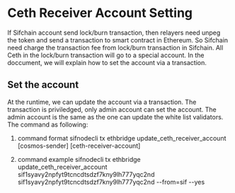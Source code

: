# Ceth Receiver Account Setting
If Sifchain account send lock/burn transaction, then relayers need unpeg the token and send a transaction to smart contract in Ethereum. So Sifchain need charge the transaction fee from lock/burn transaction in Sifchain. All Ceth in the lock/burn transaction will go to a special account. In the doccument, we will explain how to set the account via a transaction.

## Set the account 
At the runtime, we can update the account via a transaction. The transaction is priviledged, only admin account can set the account. The admin account is the same as the one can update the white list validators. The command as following:
1. command format
sifnodecli tx ethbridge update_ceth_receiver_account [cosmos-sender] [ceth-receiver-account]

2. command example
sifnodecli tx ethbridge update_ceth_receiver_account sif1syavy2npfyt9tcncdtsdzf7kny9lh777yqc2nd sif1syavy2npfyt9tcncdtsdzf7kny9lh777yqc2nd --from=sif --yes

